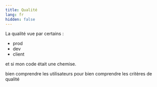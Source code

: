 ```yaml
---
title: Qualité
lang: fr
hidden: false
---
```

La qualité vue par certains :

- prod
- dev
- client

et si mon code était une chemise.

bien comprendre les utilisateurs pour bien comprendre les critères de qualité
